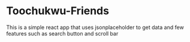 # Toochukwu-Friends
This is a simple react app that uses jsonplaceholder to get data and few features such as search button and scroll bar 
